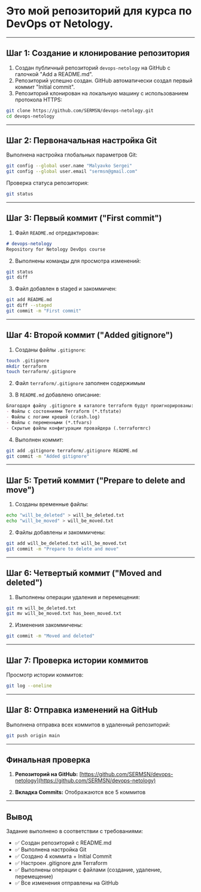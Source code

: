 # Это мой репозиторий для курса по DevOps от Netology.

---

## Шаг 1: Создание и клонирование репозитория

1. Создан публичный репозиторий `devops-netology` на GitHub с галочкой "Add a README.md".
2. Репозиторий успешно создан. GitHub автоматически создал первый коммит "Initial commit".
3. Репозиторий клонирован на локальную машину с использованием протокола HTTPS:
```bash
git clone https://github.com/SERMSN/devops-netology.git
cd devops-netology
```

---

## Шаг 2: Первоначальная настройка Git

Выполнена настройка глобальных параметров Git:
```bash
git config --global user.name "Malyavko Sergei"
git config --global user.email "sermsn@gmail.com"
```

Проверка статуса репозитория:
```bash
git status
```

---

## Шаг 3: Первый коммит ("First commit")

1. Файл `README.md` отредактирован:
```markdown
# devops-netology
Repository for Netology DevOps course
```

2. Выполнены команды для просмотра изменений:
```bash
git status
git diff
```

3. Файл добавлен в staged и закоммичен:
```bash
git add README.md
git diff --staged
git commit -m "First commit"
```

---

## Шаг 4: Второй коммит ("Added gitignore")

1. Созданы файлы `.gitignore`:
```bash
touch .gitignore
mkdir terraform
touch terraform/.gitignore
```

2. Файл `terraform/.gitignore` заполнен содержимым

3. В `README.md` добавлено описание:
```markdown
Благодаря файлу .gitignore в каталоге terraform будут проигнорированы:
- Файлы с состояниями Terraform (*.tfstate)
- Файлы с логами крешей (crash.log)
- Файлы с переменными (*.tfvars)
- Скрытые файлы конфигурации провайдера (.terraformrc)
```

4. Выполнен коммит:
```bash
git add .gitignore terraform/.gitignore README.md
git commit -m "Added gitignore"
```

---

## Шаг 5: Третий коммит ("Prepare to delete and move")

1. Созданы временные файлы:
```bash
echo "will_be_deleted" > will_be_deleted.txt
echo "will_be_moved" > will_be_moved.txt
```

2. Файлы добавлены и закоммичены:
```bash
git add will_be_deleted.txt will_be_moved.txt
git commit -m "Prepare to delete and move"
```

---

## Шаг 6: Четвертый коммит ("Moved and deleted")

1. Выполнены операции удаления и перемещения:
```bash
git rm will_be_deleted.txt
git mv will_be_moved.txt has_been_moved.txt
```

2. Изменения закоммичены:
```bash
git commit -m "Moved and deleted"
```

---

## Шаг 7: Проверка истории коммитов

Просмотр истории коммитов:
```bash
git log --oneline
```

---

## Шаг 8: Отправка изменений на GitHub

Выполнена отправка всех коммитов в удаленный репозиторий:
```bash
git push origin main
```

---

## Финальная проверка

1. **Репозиторий на GitHub:** [https://github.com/SERMSN/devops-netology](https://github.com/SERMSN/devops-netology)

2. **Вкладка Commits:** Отображаются все 5 коммитов

---

## Вывод

Задание выполнено в соответствии с требованиями:
- ✅ Создан репозиторий с README.md
- ✅ Выполнена настройка Git
- ✅ Создано 4 коммита + Initial Commit
- ✅ Настроен .gitignore для Terraform
- ✅ Выполнены операции с файлами (создание, удаление, перемещение)
- ✅ Все изменения отправлены на GitHub